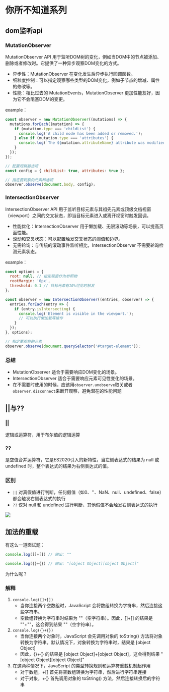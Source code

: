 # 你所不知道系列

## dom监听api

### MutationObserver

MutationObserver API 用于监听DOM树的变化，例如当DOM中的节点被添加、删除或者修改时。它提供了一种异步观察DOM变化的方式。

- 异步性：MutationObserver 在变化发生后异步执行回调函数。
- 细粒度控制：可以指定观察哪些类型的DOM变化，例如子节点的增减、属性的修改等。
- 性能：相比过去的 MutationEvents，MutationObserver 更加性能友好，因为它不会阻塞DOM的变更。

example：

```js
const observer = new MutationObserver((mutations) => {
  mutations.forEach((mutation) => {
    if (mutation.type === 'childList') {
      console.log('A child node has been added or removed.');
    } else if (mutation.type === 'attributes') {
      console.log(`The ${mutation.attributeName} attribute was modified.`);
    }
  });
});

// 配置观察器选项
const config = { childList: true, attributes: true };

// 指定要观察的元素和选项
observer.observe(document.body, config);
```

### IntersectionObserver

IntersectionObserver API 用于监听目标元素与其祖先元素或顶级文档视窗（viewport）之间的交叉状态，即当目标元素进入或离开视窗时触发回调。

- 性能优化：IntersectionObserver 用于懒加载、无限滚动等场景，可以提高页面性能。
- 滚动和交叉状态：可以配置触发交叉状态的阈值和边界。
- 无需轮询：与传统的滚动事件监听相比，IntersectionObserver 不需要轮询检测元素状态。

example：

```js
const options = {
  root: null, // 指定视窗作为参照物
  rootMargin: '0px',
  threshold: 0.1 // 目标元素有10%可见时触发
};

const observer = new IntersectionObserver((entries, observer) => {
  entries.forEach(entry => {
    if (entry.isIntersecting) {
      console.log('Element is visible in the viewport.');
      // 可以执行懒加载等操作
    }
  });
}, options);

// 指定要观察的元素
observer.observe(document.querySelector('#target-element'));
```

### 总结

- MutationObserver 适合于需要响应DOM变化的场景。
- IntersectionObserver 适合于需要响应元素可见性变化的场景。
- 在不需要时使用的时候，应该用`observer.unobserve`取关或者`observer.disconnect`来断开观察，避免潜在的性能问题

## ||与??

### ||

逻辑或运算符，用于布尔值的逻辑运算

### ??

是空值合并运算符，它是ES2020引入的新特性，当左侧表达式的结果为 null 或 undefined 时，整个表达式的结果为右侧表达式的值。

### 区别

- `||` 对真假值进行判断，任何假值（如0、''、NaN、null、undefined、false）都会触发右侧表达式的执行
- `??` 仅对 null 和 undefined 进行判断，其他假值不会触发右侧表达式的执行

<img src='../../img/unknown/两种缺省写法.jpg'/>

## 加法的重载

有这么一道面试题：

```js
console.log([]+[]) // 输出: ""

console.log({}+{}) // 输出: "[object Object][object Object]"
```

为什么呢？

### 解释

1. `console.log([]+[])`
   - 当你连接两个空数组时，JavaScript 会将数组转换为字符串，然后连接这些字符串。
   - 空数组转换为字符串时结果为 ""（空字符串）。因此，[]+[] 的结果是 ""+""，这会得到结果 ""（空字符串）。
2. `console.log({}+{})`
   - 当你连接两个对象时，JavaScript 会先调用对象的 toString() 方法将对象转换为字符串。默认情况下，对象转换为字符串时，结果是 [object Object]
   - 因此，{}+{} 的结果是 [object Object]+[object Object]，这会得到结果 "[object Object][object Object]"
3. 在这两种情况下，JavaScript 的类型转换规则和运算符重载机制起作用
   - 对于数组，+[] 首先将空数组转换为字符串，然后进行字符串连接
   - 对于对象，+{} 首先调用对象的 toString() 方法，然后连接转换后的字符串
